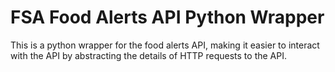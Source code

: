 # FSA Food Alerts API Python Wrapper

This is a python wrapper for the food alerts API, making it easier to interact with the API by abstracting the details of HTTP requests to the API.
